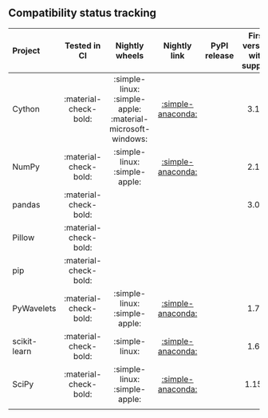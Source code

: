 ## Compatibility status tracking



| Project      | Tested in CI          | Nightly wheels                                             | Nightly link                                                                             | PyPI release | First version with support |
|:--------------|:---------------------:|:----------------------------------------------------------:|:----------------------------------------------------------------------------------------:|:------------:|:--------------------------:|
| Cython       | :material-check-bold: | :simple-linux: :simple-apple: :material-microsoft-windows: | [:simple-anaconda:](https://anaconda.org/scientific-python-nightly-wheels/cython/)       |              | 3.1.0                      |
| NumPy        | :material-check-bold: | :simple-linux: :simple-apple:                              | [:simple-anaconda:](https://anaconda.org/scientific-python-nightly-wheels/numpy/)        |              | 2.1.0                      |
| pandas       | :material-check-bold: |                                                            |                                                                                          |              | 3.0.0                      |
| Pillow       | :material-check-bold: |                                                            |                                                                                          |              |                            |
| pip       | :material-check-bold: |                                                            |                                                                                          |              |                            |
| PyWavelets   | :material-check-bold: | :simple-linux: :simple-apple:                              | [:simple-anaconda:](https://anaconda.org/scientific-python-nightly-wheels/pywavelets/)   |              | 1.7.0                      |
| scikit-learn | :material-check-bold: | :simple-linux:                                             | [:simple-anaconda:](https://anaconda.org/scientific-python-nightly-wheels/scikit-learn/) |              | 1.6.0                      |
| SciPy        | :material-check-bold: | :simple-linux: :simple-apple:                              | [:simple-anaconda:](https://anaconda.org/scientific-python-nightly-wheels/scipy/)        |              | 1.15.0                     |
|              |                       |                                                            |                                                                                          |              |                            |
